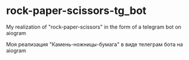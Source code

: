 # rock-paper-scissors-tg_bot

My realization of "rock-paper-scissors" in the form of a telegram bot on aiogram

Моя реализация "Камень-ножницы-бумага" в виде телеграм бота на aiogram
